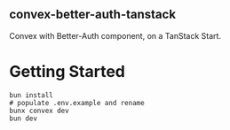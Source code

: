 ## convex-better-auth-tanstack

Convex with Better-Auth component, on a TanStack Start.

# Getting Started

```
bun install
# populate .env.example and rename
bunx convex dev
bun dev
```
